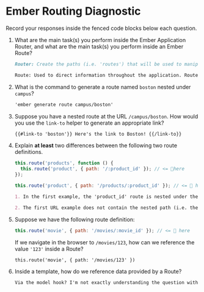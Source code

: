 # Ember Routing Diagnostic

Record your responses inside the fenced code blocks below each question.

1.  What are the main task(s) you perform inside the Ember Application Router,
    and what are the main task(s) you perform inside an Ember Route?

    ```md
    Router: Create the paths (i.e. 'routes') that will be used to manipulate data throughout the application. These routes are in the form of a URL path.

    Route: Used to direct information throughout the application. Routes primarily consist of directions for the information to flow through.
    ```

1.  What is the command to generate a route named `boston` nested under
    `campus`?

    ```md
    'ember generate route campus/boston'
    ```

1.  Suppose you have a nested route at the URL `/campus/boston`. How would you
    use the `link-to` helper to generate an appropriate link?

    ```md
    {{#link-to 'boston'}} Here's the link to Boston! {{/link-to}}
    ```

1.  Explain **at least** two differences between the following two route
    definitions.

    ```js
    this.route('products', function () {
      this.route('product', { path: '/:product_id' }); // <= 👀here
    });

    this.route('product', { path: '/products/:product_id' }); // <= 👀 here
    ```

    ```md
    1. In the first example, the 'product_id' route is nested under the 'products' route function as opposed to the second example which is not a nested route but has an extended URL path.

    2. The first URL example does not contain the nested path (i.e. the 'products' part) and the second example contains a path that isnt defined as a function and has an unnecissarily long URL (i.e. the 'products' part.)
    ```

1.  Suppose we have the following route definition:

    ```js
    this.route('movie', { path: '/movies/:movie_id' }); // <= 👀 here
    ```

    If we navigate in the browser to `/movies/123`, how can we reference the
    value `'123'` inside a Route?

    ```md
    this.route('movie', { path: '/movies/123' })
    ```

1.  Inside a template, how do we reference data provided by a Route?

    ```md
    Via the model hook? I'm not exactly understanding the question without an example, I guess?
    ```
